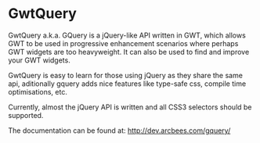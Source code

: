 GwtQuery
========

GwtQuery a.k.a. GQuery is a jQuery-like API written in GWT, which allows GWT to be used in progressive enhancement scenarios where perhaps GWT widgets are too heavyweight. It can also be used to find and improve your GWT widgets.

GwtQuery is easy to learn for those using jQuery as they share the same api, aditionally gquery adds nice features like type-safe css, compile time optimisations, etc.

Currently, almost the jQuery API is written and all CSS3 selectors should be supported. 

The documentation can be found at: http://dev.arcbees.com/gquery/

